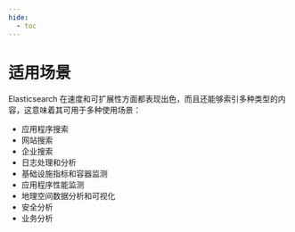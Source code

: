 ```yaml
---
hide:
  - toc
---
```


# 适用场景

Elasticsearch 在速度和可扩展性方面都表现出色，而且还能够索引多种类型的内容，这意味着其可用于多种使用场景：

- 应用程序搜索
- 网站搜索
- 企业搜索
- 日志处理和分析
- 基础设施指标和容器监测
- 应用程序性能监测
- 地理空间数据分析和可视化
- 安全分析
- 业务分析
